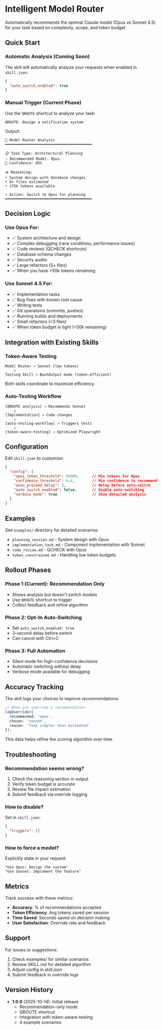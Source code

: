 # Intelligent Model Router

Automatically recommends the optimal Claude model (Opus vs Sonnet 4.5) for your task based on complexity, scope, and token budget.

## Quick Start

### Automatic Analysis (Coming Soon)

The skill will automatically analyze your requests when enabled in `skill.json`:

```json
{
  "auto_switch_enabled": true
}
```

### Manual Trigger (Current Phase)

Use the `QROUTE` shortcut to analyze your task:

```
QROUTE: Design a notification system
```

Output:
```
🤖 Model Router Analysis
━━━━━━━━━━━━━━━━━━━━━━━━━━━━━━━━━━━━━━━━

📋 Task Type: Architectural Planning
💡 Recommended Model: Opus
🎯 Confidence: 95%

📊 Reasoning:
• System design with database changes
• 8+ files estimated
• 175k tokens available

⚡ Action: Switch to Opus for planning
━━━━━━━━━━━━━━━━━━━━━━━━━━━━━━━━━━━━━━━━
```

## Decision Logic

### Use Opus For:
- ✅ System architecture and design
- ✅ Complex debugging (race conditions, performance issues)
- ✅ Code reviews (QCHECK shortcuts)
- ✅ Database schema changes
- ✅ Security audits
- ✅ Large refactors (5+ files)
- ✅ When you have >50k tokens remaining

### Use Sonnet 4.5 For:
- ✅ Implementation tasks
- ✅ Bug fixes with known root cause
- ✅ Writing tests
- ✅ Git operations (commits, pushes)
- ✅ Running builds and deployments
- ✅ Small refactors (<3 files)
- ✅ When token budget is tight (<50k remaining)

## Integration with Existing Skills

### Token-Aware Testing
```
Model Router → Sonnet (low tokens)
    ↓
Testing Skill → BashOutput mode (token-efficient)
```

Both skills coordinate to maximize efficiency.

### Auto-Testing Workflow
```
[QROUTE analysis] → Recommends Sonnet
    ↓
[Implementation] → Code changes
    ↓
[auto-testing-workflow] → Triggers tests
    ↓
[token-aware-testing] → Optimized Playwright
```

## Configuration

Edit `skill.json` to customize:

```json
{
  "config": {
    "opus_token_threshold": 50000,      // Min tokens for Opus
    "confidence_threshold": 0.6,        // Min confidence to recommend
    "auto_proceed_delay": 3,            // Delay before auto-switch
    "auto_switch_enabled": false,       // Enable auto-switching
    "verbose_mode": true                // Show detailed analysis
  }
}
```

## Examples

See `examples/` directory for detailed scenarios:
- `planning_session.md` - System design with Opus
- `implementation_task.md` - Component implementation with Sonnet
- `code_review.md` - QCHECK with Opus
- `token_constrained.md` - Handling low token budgets

## Rollout Phases

### Phase 1 (Current): Recommendation Only
- Shows analysis but doesn't switch models
- Use `QROUTE` shortcut to trigger
- Collect feedback and refine algorithm

### Phase 2: Opt-In Auto-Switching
- Set `auto_switch_enabled: true`
- 3-second delay before switch
- Can cancel with Ctrl+C

### Phase 3: Full Automation
- Silent mode for high-confidence decisions
- Automatic switching without delay
- Verbose mode available for debugging

## Accuracy Tracking

The skill logs your choices to improve recommendations:

```typescript
// When you override a recommendation
logOverride({
  recommended: 'opus',
  chosen: 'sonnet',
  reason: 'Task simpler than estimated'
});
```

This data helps refine the scoring algorithm over time.

## Troubleshooting

### Recommendation seems wrong?

1. Check the reasoning section in output
2. Verify token budget is accurate
3. Review file impact estimation
4. Submit feedback via override logging

### How to disable?

Set in `skill.json`:
```json
{
  "triggers": []
}
```

### How to force a model?

Explicitly state in your request:
```
"Use Opus: Design the system"
"Use Sonnet: Implement the feature"
```

## Metrics

Track success with these metrics:
- **Accuracy**: % of recommendations accepted
- **Token Efficiency**: Avg tokens saved per session
- **Time Saved**: Seconds saved on decision making
- **User Satisfaction**: Override rate and feedback

## Support

For issues or suggestions:
1. Check examples/ for similar scenarios
2. Review SKILL.md for detailed algorithm
3. Adjust config in skill.json
4. Submit feedback in override logs

## Version History

- **1.0.0** (2025-10-14): Initial release
  - Recommendation-only mode
  - QROUTE shortcut
  - Integration with token-aware-testing
  - 4 example scenarios
